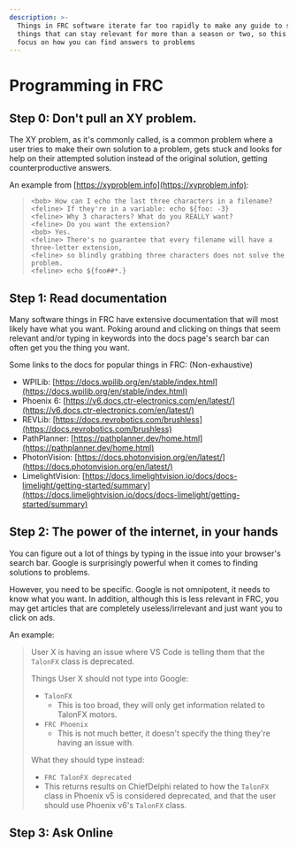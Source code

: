 ```yaml
---
description: >-
  Things in FRC software iterate far too rapidly to make any guide to specific
  things that can stay relevant for more than a season or two, so this doc will
  focus on how you can find answers to problems
---
```


# Programming in FRC

## Step 0: Don't pull an XY problem.

The XY problem, as it's commonly called, is a common problem where a user tries to make their own solution to a problem, gets stuck and looks for help on their attempted solution instead of the original solution, getting counterproductive answers.

An example from [https://xyproblem.info](https://xyproblem.info):

> ```
> <bob> How can I echo the last three characters in a filename?
> <feline> If they're in a variable: echo ${foo: -3}
> <feline> Why 3 characters? What do you REALLY want?
> <feline> Do you want the extension?
> <bob> Yes.
> <feline> There's no guarantee that every filename will have a three-letter extension,
> <feline> so blindly grabbing three characters does not solve the problem.
> <feline> echo ${foo##*.}
> ```

## Step 1: Read documentation

Many software things in FRC have extensive documentation that will most likely have what you want. Poking around and clicking on things that seem relevant and/or typing in keywords into the docs page's search bar can often get you the thing you want.

Some links to the docs for popular things in FRC: (Non-exhaustive)

* WPILib: [https://docs.wpilib.org/en/stable/index.html](https://docs.wpilib.org/en/stable/index.html)
* Phoenix 6: [https://v6.docs.ctr-electronics.com/en/latest/](https://v6.docs.ctr-electronics.com/en/latest/)
* REVLib: [https://docs.revrobotics.com/brushless](https://docs.revrobotics.com/brushless)
* PathPlanner: [https://pathplanner.dev/home.html](https://pathplanner.dev/home.html)
* PhotonVision: [https://docs.photonvision.org/en/latest/](https://docs.photonvision.org/en/latest/)
* LimelightVision: [https://docs.limelightvision.io/docs/docs-limelight/getting-started/summary](https://docs.limelightvision.io/docs/docs-limelight/getting-started/summary)

## Step 2: The power of the internet, in your hands

You can figure out a lot of things by typing in the issue into your browser's search bar. Google is surprisingly powerful when it comes to finding solutions to problems.

However, you need to be specific. Google is not omnipotent, it needs to know what you want. In addition, although this is less relevant in FRC, you may get articles that are completely useless/irrelevant and just want you to click on ads.

An example:

> User X is having an issue where VS Code is telling them that the `TalonFX` class is deprecated.
>
> Things User X should not type into Google:
>
> * `TalonFX`
>   * This is too broad, they will only get information related to TalonFX motors.
> * `FRC Phoenix`
>   * This is not much better, it doesn't specify the thing they're having an issue with.
>
> What they should type instead:
>
> * `FRC TalonFX deprecated`
> * This returns results on ChiefDelphi related to how the `TalonFX` class in Phoenix v5 is considered deprecated, and that the user should use Phoenix v6's `TalonFX` class.

## Step 3: Ask Online

